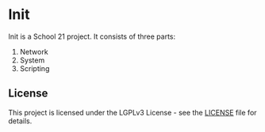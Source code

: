 # Init
Init is a School 21 project.
It consists of three parts:
1. Network
2. System
3. Scripting
## License
This project is licensed under the LGPLv3 License - see the [LICENSE](https://github.com/IT-Krivoshey/Init/blob/master/LICENSE) file for details.
